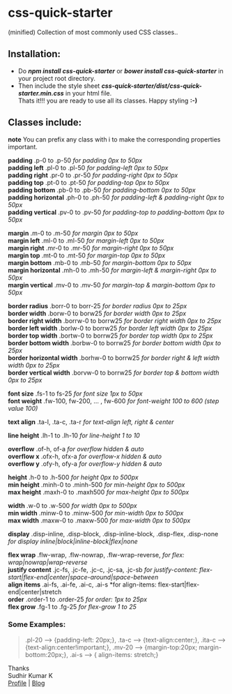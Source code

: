 # css-quick-starter
(minified) Collection of most commonly used CSS classes..   

## Installation:   
* Do ***npm install css-quick-starter*** or ***bower install css-quick-starter*** in your project root directory.  
* Then include the style sheet ***css-quick-starter/dist/css-quick-starter.min.css*** in your html file.   
Thats it!!! you are ready to use all its classes. Happy styling    **:-)**

## Classes include:   

  **note** You can prefix any class with i to make the corresponding properties important.   

  **padding** .p-0 to .p-50 *for padding 0px to 50px*   
  **padding left** .pl-0 to .pl-50 *for padding-left 0px to 50px*   
  **padding right** .pr-0 to .pr-50 *for padding-right 0px to 50px*   
  **padding top** .pt-0 to .pt-50 *for padding-top 0px to 50px*   
  **padding bottom** .pb-0 to .pb-50 *for padding-bottom 0px to 50px*   
  **padding horizontal** .ph-0 to .ph-50 *for padding-left & padding-right 0px to 50px*   
  **padding vertical** .pv-0 to .pv-50 *for padding-top to padding-bottom 0px to 50px*   

  **margin** .m-0 to .m-50 *for margin 0px to 50px*   
  **margin left** .ml-0 to .ml-50 *for margin-left 0px to 50px*   
  **margin right** .mr-0 to .mr-50 *for margin-right 0px to 50px*   
  **margin top** .mt-0 to .mt-50 *for margin-top 0px to 50px*   
  **margin bottom** .mb-0 to .mb-50 *for margin-bottom 0px to 50px*   
  **margin horizontal** .mh-0 to .mh-50 *for margin-left & margin-right 0px to 50px*   
  **margin vertical** .mv-0 to .mv-50 *for margin-top & margin-bottom 0px to 50px*   

  **border radius** .borr-0 to borr-25 *for border radius 0px to 25px*   
  **border width** .borw-0 to borw25 *for border width 0px to 25px*   
  **border right width** .borrw-0 to borrw25 *for border right width 0px to 25px*    
  **border left width** .borlw-0 to borrw25 *for border left width 0px to 25px*    
  **border top width** .bortw-0 to borrw25 *for border top width 0px to 25px*    
  **border bottom width** .borbw-0 to borrw25 *for border bottom width 0px to 25px*    
  **border horizontal width** .borhw-0 to borrw25 *for border right  & left width width 0px to 25px*    
  **border vertical width** .borvw-0 to borrw25 *for border top & bottom width 0px to 25px*    

  **font size** .fs-1 to fs-25 *for font size 1px to 50px*   
  **font weight** .fw-100, fw-200, ... , fw-600 *for font-weight 100 to 600 (step value 100)*   

  **text align** .ta-l, .ta-c, .ta-r *for text-align left, right & center*   

  **line height** .lh-1 to .lh-10 *for line-height 1 to 10*   

  **overflow** .of-h, of-a *for overflow hidden & auto*   
  **overflow x** .ofx-h, ofx-a *for overflow-x hidden & auto*   
  **overflow y** .ofy-h, ofy-a *for overflow-y hidden & auto*   

  **height** .h-0 to .h-500 *for height 0px to 500px*   
  **min height** .minh-0 to .minh-500 *for min-height 0px to 500px*   
  **max height** .maxh-0 to .maxh500 *for max-height 0px to 500px*   

  **width** .w-0 to .w-500 *for width 0px to 500px*   
  **min width** .minw-0 to .minw-500 *for min-width 0px to 500px*   
  **max width** .maxw-0 to .maxw-500 *for max-width 0px to 500px*   

  **display** .disp-inline, .disp-block, .disp-inline-block, .disp-flex, .disp-none *for display inline|block|inline-block|flex|none*     

  **flex wrap** .flw-wrap, .flw-nowrap, .flw-wrap-reverse, *for flex: wrap|nowrap|wrap-reverse*   
  **justify content**  .jc-fs, .jc-fe, .jc-c, .jc-sa, .jc-sb *for justify-content: flex-start|flex-end|center|space-around|space-between*   
  **align items** .ai-fs, .ai-fe, .ai-c, .ai-s *for align-items: flex-start|flex-end|center|stretch   
  **order** .order-1 to .order-25 *for order: 1px to 25px*   
  **flex grow** .fg-1 to .fg-25 *for flex-grow 1 to 25*   

  ### Some Examples:   
  > .pl-20 --> {padding-left: 20px;}, .ta-c --> {text-align:center;}, .ita-c --> {text-align:center!important;}, .mv-20 --> {margin-top:20px; margin-bottom:20px;}, .ai-s --> { align-items: stretch;}   


  Thanks   
  Sudhir Kumar K    
  [Profile](https://sudhir-kumar-k.github.io/) | [Blog](https://codexplore.blogspot.com)   
  
<!--
-- Future task : to add fractional step value to line-height.
--             : to add cursor properties (like cursor:pointer, cursor events, etc.)
-- margin, margin left,right,top,bottom,left-right,top-bottom 0px to 100px.
-- border radius 0px to 50px.
-- border width,left,right,top,bottom,left-right,top-bottom 0px to 50px
-- font-size 0px to 100px.
-- font-weight 100 to 600.
-- text-align left, right, center.
-- line-height 0px to 50px.
-- overflow-x :auto
-- overflow-y: auto
-- height, min-height, max-height: 0 to 1500px
-- width, min-width, max-width: 0 to 1500px
-- display block,inline-block,inline,none,flex
-- flex prop (for container): align-items, justify-content, flex-decoration 
-- flex prop (for child): order, flex-grow, flex-shrink  -->
